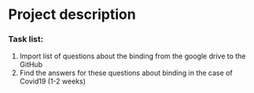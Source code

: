 # Project description

[//]: # (Press: Ctrl-Shift-V to compile)
### Task list:
1. Import list of questions  about the binding from the google drive to the GitHub
2. Find the answers for these questions about binding in the case of Covid19 (1-2 weeks)